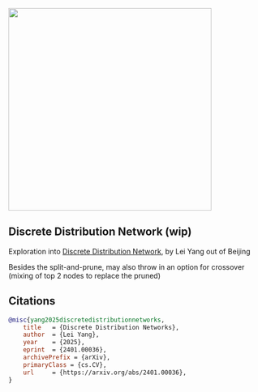 <img src="./ddn.png" width="400px"></img>

## Discrete Distribution Network (wip)

Exploration into [Discrete Distribution Network](https://discrete-distribution-networks.github.io/), by Lei Yang out of Beijing

Besides the split-and-prune, may also throw in an option for crossover (mixing of top 2 nodes to replace the pruned)

## Citations

```bibtex
@misc{yang2025discretedistributionnetworks,
    title   = {Discrete Distribution Networks}, 
    author  = {Lei Yang},
    year    = {2025},
    eprint  = {2401.00036},
    archivePrefix = {arXiv},
    primaryClass = {cs.CV},
    url     = {https://arxiv.org/abs/2401.00036}, 
}
```

